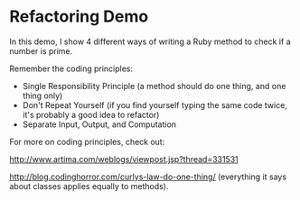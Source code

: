 Refactoring Demo
================

In this demo, I show 4 different ways of writing a Ruby method to check if a number is prime. 

Remember the coding principles: 
- Single Responsibility Principle (a method should do one thing, and one thing only)
- Don't Repeat Yourself (if you find yourself typing the same code twice, it's probably a good idea to refactor)
- Separate Input, Output, and Computation 

For more on coding principles, check out:

http://www.artima.com/weblogs/viewpost.jsp?thread=331531

http://blog.codinghorror.com/curlys-law-do-one-thing/ (everything it says about classes applies equally to methods). 

